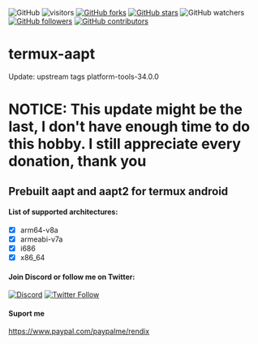 ![GitHub](https://img.shields.io/github/license/rendiix/termux-aapt.svg)
![visitors](https://visitor-badge.glitch.me/badge?page_id=rendiix.rendiix)
[![GitHub forks](https://img.shields.io/github/forks/rendiix/termux-aapt.svg?style=social&label=Fork&maxAge=2592000)](https://github.com/rendiix/termux-aapt/network/)
[![GitHub stars](https://img.shields.io/github/stars/rendiix/termux-aapt.svg?style=social&label=Star&maxAge=2592000)](https://github.com/rendiix/termux-aapt/stargazers/)
![GitHub watchers](https://img.shields.io/github/watchers/rendiix/termux-aapt.svg?style=social)
[![GitHub followers](https://img.shields.io/github/followers/rendiix.svg?style=social&label=Follow&maxAge=2592000)](https://github.com/rendiix?tab=followers)
[![GitHub contributors](https://img.shields.io/github/contributors/rendiix/termux-aapt.svg)](https://github.com/rendiix/termux-aapt/graphs/contributors/)

# termux-aapt
Update: upstream tags platform-tools-34.0.0

# NOTICE: This update might be the last, I don't have enough time to do this hobby. I still appreciate every donation, thank you

## Prebuilt aapt and aapt2 for termux android 

#### List of supported architectures:

- [x] arm64-v8a
- [x] armeabi-v7a
- [x] i686
- [x] x86_64

#### Join Discord or follow me on Twitter:

[![Discord](https://img.shields.io/discord/404576842419273729.svg?label=join%20discord&logo=discord)](https://discord.gg/5PmKhrc)
[![Twitter Follow](https://img.shields.io/twitter/follow/rendiix.svg?color=green&label=follow&logo=twitter&style=social)](https://twitter.com/rendiix)

#### Suport me
https://www.paypal.com/paypalme/rendix
